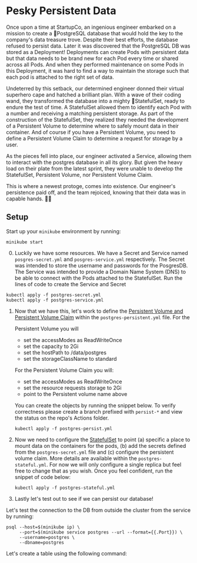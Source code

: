 # Pesky Persistent Data

Once upon a time at StartupCo, an ingenious engineer embarked on a mission to create a 🐘PostgreSQL database that would hold the key to the company's data treasure trove. Despite their best efforts, the database refused to persist data. Later it was discovered that the PostgreSQL DB was stored as a Deployment! Deployments can create Pods with persistent data but that data needs to be brand new for each Pod every time or shared across all Pods. And when they performed maintenance on some Pods in this Deployment, it was hard to find a way to maintain the storage such that each pod is attached to the right set of data.

Undeterred by this setback, our determined engineer donned their virtual superhero cape and hatched a brilliant plan. With a wave of their coding wand, they transformed the database into a mighty 🏰StatefulSet, ready to endure the test of time. A StatefulSet allowed them to identify each Pod with a number and receiving a matching persistent storage. As part of the construction of the StatefulSet, they realized they needed the development of a Persistent Volume to determine where to safely mount data in their container. And of course if you have a Persistent Volume, you need to define a Persistent Volume Claim to determine a request for storage by a user.

As the pieces fell into place, our engineer activated a Service, allowing them to interact with the postgres database in all its glory. But given the heavy load on their plate from the latest sprint, they were unable to develop the StatefulSet, Persistent Volume, nor Persistent Volume Claim.

This is where a newest protoge, comes into existence. Our engineer's persistence paid off, and the team rejoiced, knowing that their data was in capable hands. 🎉💾

## Setup

Start up your `minikube` environment by running:

```
minikube start
```

0. Luckily we have some resources. We have a Secret and Service named `posgres-secret.yml` and `posgres-service.yml` respectively. The Secret was intended to store the username and passwords for the PosgresDB. The Service was intended to provide a Domain Name System (DNS) to be able to connect with the Pods attached to the StatefulSet. Run the lines of code to create the Service and Secret

```
kubectl apply -f postgres-secret.yml
kubectl apply -f postgres-service.yml
```

1. Now that we have this, let's work to define the [Persistent Volume and Persistent Volume Claim](https://kubernetes.io/docs/concepts/storage/persistent-volumes/) within the `postgres-persistent.yml` file. For the

   Persistent Volume you will

   - set the accessModes as ReadWriteOnce
   - set the capacity to 2Gi
   - set the hostPath to /data/postgres
   - set the storageClassName to standard

   For the Persistent Volume Claim you will:

   - set the accessModes as ReadWriteOnce
   - set the resource requests storage to 2Gi
   - point to the Persistent volume name above

   You can create the objects by running the snippet below. To verify correctness please create a branch prefixed with `persist-*` and view the status on the repo's Actions folder.

   ```
   kubectl apply -f postgres-persist.yml
   ```

2. Now we need to configure the [StatefulSet](https://kubernetes.io/docs/concepts/workloads/controllers/statefulset/) to point (a) specific a place to mount data on the containers for the pods, (b) add the secrets defined from the `postgres-secret.yml` file and (c) configure the persistent volume claim. More details are available within the `postgres-stateful.yml`. For now we will only configure a single replica but feel free to change that as you wish. Once you feel confident, run the snippet of code below:

   ```
   kubectl apply -f postgres-stateful.yml
   ```

3. Lastly let's test out to see if we can persist our database!

Let's test the connection to the DB from outside the cluster from the service by running:

```
psql --host=$(minikube ip) \
     --port=$(minikube service postgres --url --format={{.Port}}) \
     --username=postgres \
     --dbname=postgres
```

Let's create a table using the following command:

```

```
